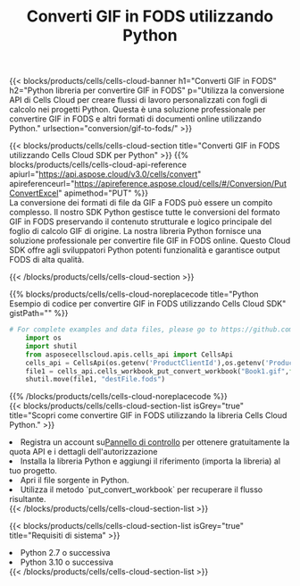﻿---
title:  Converti GIF in FODS utilizzando Python
description:  Utilizzando Aspose.Cells Cloud SDK per Python per convertire un file in formato GIF in un file in formato FODS.
kwords: Excel, Convert GIF to FODS, REST, Python
howto: How to convert GIF to FODS using Aspose.Cells Cloud Python library.
---
{{< blocks/products/cells/cells-cloud-banner h1="Converti GIF in FODS" h2="Python libreria per convertire GIF in FODS" p="Utilizza la conversione API di Cells Cloud per creare flussi di lavoro personalizzati con fogli di calcolo nei progetti Python. Questa è una soluzione professionale per convertire GIF in FODS e altri formati di documenti online utilizzando Python." urlsection="conversion/gif-to-fods/" >}}

{{< blocks/products/cells/cells-cloud-section title="Converti GIF in FODS utilizzando Cells Cloud SDK per Python" >}}
{{% blocks/products/cells/cells-cloud-api-reference apiurl="https://api.aspose.cloud/v3.0/cells/convert" apireferenceurl="https://apireference.aspose.cloud/cells/#/Conversion/PutConvertExcel" apimethod="PUT" %}}
<br/>
La conversione dei formati di file da GIF a FODS può essere un compito complesso. Il nostro SDK Python gestisce tutte le conversioni del formato GIF in FODS preservando il contenuto strutturale e logico principale del foglio di calcolo GIF di origine. La nostra libreria Python fornisce una soluzione professionale per convertire file GIF in FODS online. Questo Cloud SDK offre agli sviluppatori Python potenti funzionalità e garantisce output FODS di alta qualità.

{{< /blocks/products/cells/cells-cloud-section >}}

{{% blocks/products/cells/cells-cloud-noreplacecode title="Python Esempio di codice per convertire GIF in FODS utilizzando Cells Cloud SDK" gistPath="" %}}
 
```python
# For complete examples and data files, please go to https://github.com/aspose-cells-cloud/aspose-cells-cloud-python/
    import os
    import shutil
    from asposecellscloud.apis.cells_api import CellsApi
    cells_api = CellsApi(os.getenv('ProductClientId'),os.getenv('ProductClientSecret'))
    file1 = cells_api.cells_workbook_put_convert_workbook("Book1.gif",format="fods")
    shutil.move(file1, "destFile.fods")     
```
 
{{% /blocks/products/cells/cells-cloud-noreplacecode %}}
<br/>
{{< blocks/products/cells/cells-cloud-section-list isGrey="true" title="Scopri come convertire GIF in FODS utilizzando la libreria Cells Cloud Python." >}}
<li> Registra un account su<a href="https://dashboard.aspose.cloud/">Pannello di controllo</a> per ottenere gratuitamente la quota API e i dettagli dell'autorizzazione</li>
<li>Installa la libreria Python e aggiungi il riferimento (importa la libreria) al tuo progetto.</li>
<li>Apri il file sorgente in Python.</li>
<li>Utilizza il metodo `put_convert_workbook` per recuperare il flusso risultante.</li>
{{< /blocks/products/cells/cells-cloud-section-list >}}

{{< blocks/products/cells/cells-cloud-section-list isGrey="true" title="Requisiti di sistema" >}}
<li>Python 2.7 o successiva</li>
<li>Python 3.10 o successiva</li>
{{< /blocks/products/cells/cells-cloud-section-list >}}
